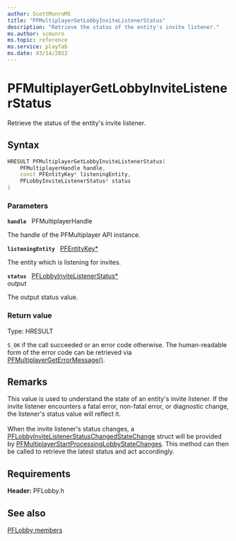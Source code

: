 ```yaml
---
author: ScottMunroMS
title: "PFMultiplayerGetLobbyInviteListenerStatus"
description: "Retrieve the status of the entity's invite listener."
ms.author: scmunro
ms.topic: reference
ms.service: playfab
ms.date: 03/14/2022
---
```


# PFMultiplayerGetLobbyInviteListenerStatus  

Retrieve the status of the entity's invite listener.  

## Syntax  
  
```cpp
HRESULT PFMultiplayerGetLobbyInviteListenerStatus(  
    PFMultiplayerHandle handle,  
    const PFEntityKey* listeningEntity,  
    PFLobbyInviteListenerStatus* status  
)  
```  
  
### Parameters  
  
**`handle`** &nbsp; PFMultiplayerHandle  
  
The handle of the PFMultiplayer API instance.  
  
**`listeningEntity`** &nbsp; [PFEntityKey*](../../pfmultiplayer/pfentitykey_clientsdk.md)  
  
The entity which is listening for invites.  
  
**`status`** &nbsp; [PFLobbyInviteListenerStatus*](../enums/pflobbyinvitelistenerstatus.md)  
*output*  
  
The output status value.  
  
  
### Return value
Type: HRESULT
  
```S_OK``` if the call succeeded or an error code otherwise. The human-readable form of the error code can be retrieved via [PFMultiplayerGetErrorMessage()](../../pfmultiplayer/functions/pfmultiplayergeterrormessage.md).
  
## Remarks  
  
This value is used to understand the state of an entity's invite listener. If the invite listener encounters a fatal error, non-fatal error, or diagnostic change, the listener's status value will reflect it. <br /><br /> When the invite listener's status changes, a [PFLobbyInviteListenerStatusChangedStateChange](../structs/pflobbyinvitelistenerstatuschangedstatechange.md) struct will be provided by [PFMultiplayerStartProcessingLobbyStateChanges](pfmultiplayerstartprocessinglobbystatechanges.md). This method can then be called to retrieve the latest status and act accordingly.
  
## Requirements  
  
**Header:** PFLobby.h
  
## See also  
[PFLobby members](../pflobby_members.md)  

  
  
